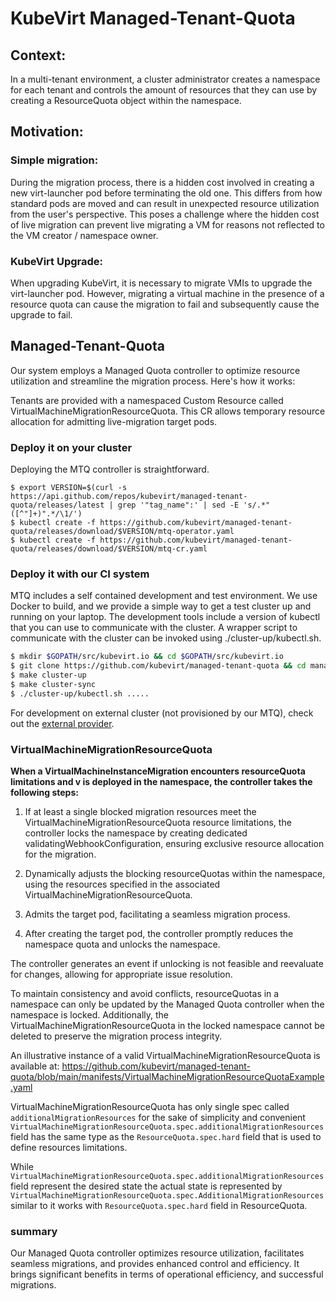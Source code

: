 # KubeVirt Managed-Tenant-Quota
## Context:

In a multi-tenant environment, a cluster administrator creates a namespace
for each tenant and controls the amount of resources that they can use by
creating a ResourceQuota object within the namespace.

## Motivation:

### Simple migration:

During the migration process, there is a hidden cost involved in creating a
new virt-launcher pod before terminating the old one.
This differs from how standard pods are moved and can result in unexpected
resource utilization from the user's perspective. This poses a challenge
where the hidden cost of live migration can prevent live migrating a VM for
reasons not reflected to the VM creator / namespace owner.


### KubeVirt Upgrade:

When upgrading KubeVirt, it is necessary to migrate VMIs to upgrade the
virt-launcher pod.
However, migrating a virtual machine in the presence of a resource quota
can cause the migration to fail and subsequently cause the upgrade to fail.

## Managed-Tenant-Quota

Our system employs a Managed Quota controller to optimize resource utilization and streamline the migration process.
Here's how it works:

Tenants are provided with a namespaced Custom Resource called VirtualMachineMigrationResourceQuota.
This CR allows temporary resource allocation for admitting live-migration target pods.

### Deploy it on your cluster

Deploying the MTQ controller is straightforward. 

  ```
  $ export VERSION=$(curl -s https://api.github.com/repos/kubevirt/managed-tenant-quota/releases/latest | grep '"tag_name":' | sed -E 's/.*"([^"]+)".*/\1/')
  $ kubectl create -f https://github.com/kubevirt/managed-tenant-quota/releases/download/$VERSION/mtq-operator.yaml
  $ kubectl create -f https://github.com/kubevirt/managed-tenant-quota/releases/download/$VERSION/mtq-cr.yaml
  ```


### Deploy it with our CI system

MTQ includes a self contained development and test environment.  We use Docker to build, and we provide a simple way to get a test cluster up and running on your laptop. The development tools include a version of kubectl that you can use to communicate with the cluster. A wrapper script to communicate with the cluster can be invoked using ./cluster-up/kubectl.sh.

```bash
$ mkdir $GOPATH/src/kubevirt.io && cd $GOPATH/src/kubevirt.io
$ git clone https://github.com/kubevirt/managed-tenant-quota && cd managed-tenant-quota
$ make cluster-up
$ make cluster-sync
$ ./cluster-up/kubectl.sh .....
```
For development on external cluster (not provisioned by our MTQ),
check out the [external provider](cluster-sync/external/README.md).


### VirtualMachineMigrationResourceQuota
**When a VirtualMachineInstanceMigration encounters resourceQuota limitations and v is deployed in the namespace, the controller takes the following steps:**

1. If at least a single blocked migration resources meet the VirtualMachineMigrationResourceQuota resource limitations, the controller locks the namespace by creating dedicated validatingWebhookConfiguration, ensuring exclusive resource 
allocation for the migration.

2. Dynamically adjusts the blocking resourceQuotas within the namespace, using the resources 
specified in the associated VirtualMachineMigrationResourceQuota.

3. Admits the target pod, facilitating a seamless migration process.

4. After creating the target pod, the controller promptly reduces the namespace quota and unlocks the namespace.

The controller generates an event if unlocking is not feasible and reevaluate for changes, allowing for appropriate issue resolution.

To maintain consistency and avoid conflicts, resourceQuotas in a namespace can only be updated by the Managed Quota controller 
when the namespace is locked. 
Additionally, the VirtualMachineMigrationResourceQuota in the locked namespace cannot be 
deleted to preserve the migration process integrity.


An illustrative instance of a valid VirtualMachineMigrationResourceQuota is available at:
https://github.com/kubevirt/managed-tenant-quota/blob/main/manifests/VirtualMachineMigrationResourceQuotaExample.yaml


VirtualMachineMigrationResourceQuota has only single spec called `additionalMigrationResources` 
for the sake of simplicity and convenient `VirtualMachineMigrationResourceQuota.spec.additionalMigrationResources` field has the same type as the `ResourceQuota.spec.hard` field 
that is used to define resources limitations.


While `VirtualMachineMigrationResourceQuota.spec.additionalMigrationResources` field represent the desired state the actual state is represented by
`VirtualMachineMigrationResourceQuota.spec.AdditionalMigrationResources` similar to it works with `ResourceQuota.spec.hard` field in ResourceQuota.

### summary

Our Managed Quota controller optimizes resource utilization, facilitates seamless migrations, 
and provides enhanced control and efficiency. It brings significant benefits in terms of
operational efficiency, and successful migrations.



